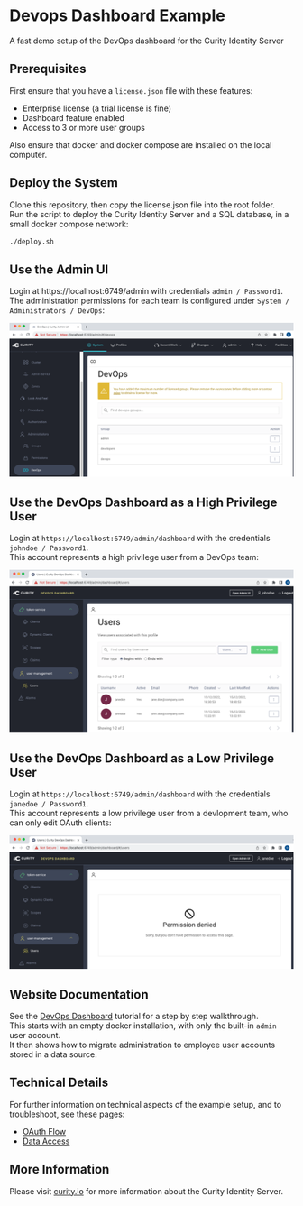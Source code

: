# Devops Dashboard Example

A fast demo setup of the DevOps dashboard for the Curity Identity Server

## Prerequisites

First ensure that you have a `license.json` file with these features:

- Enterprise license (a trial license is fine)
- Dashboard feature enabled
- Access to 3 or more user groups 

Also ensure that docker and docker compose are installed on the local computer.

## Deploy the System

Clone this repository, then copy the license.json file into the root folder.\
Run the script to deploy the Curity Identity Server and a SQL database, in a small docker compose network:

```bash
./deploy.sh
```

## Use the Admin UI

Login at https://localhost:6749/admin with credentials `admin / Password1`.\
The administration permissions for each team is configured under `System / Administrators / DevOps`:

![Admin UI](doc/admin-ui.png)

## Use the DevOps Dashboard as a High Privilege User

Login at `https://localhost:6749/admin/dashboard` with the credentials `johndoe / Password1`.\
This account represents a high privilege user from a DevOps team:

![DevOps User](doc/devops-user-access.png)

## Use the DevOps Dashboard as a Low Privilege User

Login at `https://localhost:6749/admin/dashboard` with the credentials `janedoe / Password1`.\
This account represents a low privilege user from a devlopment team, who can only edit OAuth clients:

![Developer User](doc/developer-user-access.png)

## Website Documentation

See the [DevOps Dashboard](https://curity.io/resources/learn/devops-dashboard) tutorial for a step by step walkthrough.\
This starts with an empty docker installation, with only the built-in `admin` user account.\
It then shows how to migrate administration to employee user accounts stored in a data source.

## Technical Details

For further information on technical aspects of the example setup, and to troubleshoot, see these pages:

- [OAuth Flow](doc/oauth-flow.md)
- [Data Access](doc/data-access.md)

## More Information

Please visit [curity.io](https://curity.io/) for more information about the Curity Identity Server.

